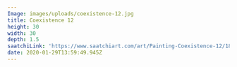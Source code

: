 ```yaml
---
Image: images/uploads/coexistence-12.jpg
title: Coexistence 12
height: 30
width: 30
depth: 1.5
saatchiLink: 'https://www.saatchiart.com/art/Painting-Coexistence-12/189576/4315957/view'
date: 2020-01-29T13:59:49.945Z
---
```


